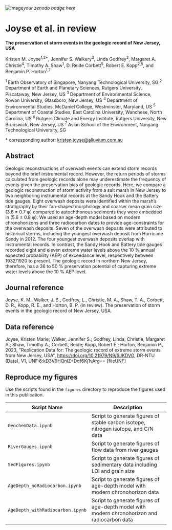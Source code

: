 ![image](https://github.com/kristenmjoyse/joyse-etal_inreview-a/assets/168171469/f7bce303-9288-4d97-bf4d-480530e9aeeb)_your zenodo badge here_

# Joyse et al. in review

**The preservation of storm events in the geologic record of New Jersey, USA**

Kristen M. Joyse<sup>1,2\*</sup>, Jennifer S. Walkery<sup>3</sup>, Linda Godfrey<sup>2</sup>, Margaret A. Christie<sup>4</sup>, Timothy A. Shaw<sup>1</sup>, D. Reide Corbett<sup>5</sup>, Robert E. Kopp<sup>2,6</sup>, and Benjamin P. Horton<sup>1,7</sup>

<sup>1 </sup> Earth Observatory of Singapore, Nanyang Technological University, SG
<sup>2 </sup> Department of Earth and Planetary Sciences, Rutgers University, Piscataway, New Jersey, US
<sup>3 </sup> Department of Environmental Science, Rowan University, Glassboro, New Jersey, US
<sup>4 </sup> Department of Environmental Studies, McDaniel College, Westminster, Maryland, US
<sup>5 </sup> Department of Coastal Studies, East Carolina University, Wanchese, North Carolina, US
<sup>6 </sup> Rutgers Climate and Energy Institute, Rutgers University, New Brunswick, New Jersey, US
<sup>7 </sup> Asian School of the Environment, Nanyang Technological University, SG

\* corresponding author:  kristen.joyse@alluvium.com.au


## Abstract
Geologic reconstructions of overwash events can extend storm records beyond the brief instrumental record. However, the return periods of storms calculated from geologic records alone may underestimate the frequency of events given the preservation bias of geologic records. Here, we compare a geologic reconstruction of storm activity from a salt marsh in New Jersey to two neighboring instrumental records at the Sandy Hook and the Battery tide gauges. Eight overwash deposits were identified within the marsh’s stratigraphy by their fan-shaped morphology and coarser mean grain size (3.6 ± 0.7 φ) compared to autochthonous sediments they were embedded in (5.6 ± 0.8 φ). We used an age-depth model based on modern chronohorizons and three radiocarbon dates to provide age-constraints for the overwash deposits. Seven of the overwash deposits were attributed to historical storms, including the youngest overwash deposit from Hurricane Sandy in 2012. The four youngest overwash deposits overlap with instrumental records. In contrast, the Sandy Hook and Battery tide gauges recorded eight and eleven extreme water levels above the 10 % annual expected probability (AEP) of exceedance level, respectively between 1932/1920 to present. The geologic record in northern New Jersey, therefore, has a 36 to 50 % preservation potential of capturing extreme water levels above the 10 % AEP level.


## Journal reference
Joyse, K. M., Walker, J. S., Godfrey, L., Christie, M. A., Shaw, T. A., Corbett, D. R., Kopp, R. E., and Horton, B. P. (in review). The preservation of storm events in the geologic record of New Jersey, USA.


## Data reference

Joyse, Kristen Marie; Walker, Jennifer S.; Godfrey, Linda; Christie, Margaret A.; Shaw, Timothy A.; Corbett, Reide; Kopp, Robert E.; Horton, Benjamin P., 2023, "Replication Data for: The geologic record of extreme storm events from New Jersey, USA", https://doi.org/10.21979/N9/6JKDVG, DR-NTU (Data), V1, UNF:6:kD3V9HQnIZ+Dqf6Kj1vArg== [fileUNF]


## Reproduce my figures
Use the scripts found in the `figures` directory to reproduce the figures used in this publication.

| Script Name | Description |
| --- | --- |
| `GeochemData.ipynb` | Script to generate figures of stable carbon isotope, nitrogen isotope, and C/N data |
| `RiverGauges.ipynb` | Script to generate figures of flow data from river gauges |
| `SedFigures.ipynb` | Script to generate figures of sedimentary data including LOI and grain size |
| `AgeDepth_noRadiocarbon.ipynb` | Script to generate figures of age-depth model with modern chronohorizon data |
| `AgeDepth_withRadiocarbon.ipynb` | Script to generate figures of age-depth model with modern chronohorizon and radiocarbon data |
